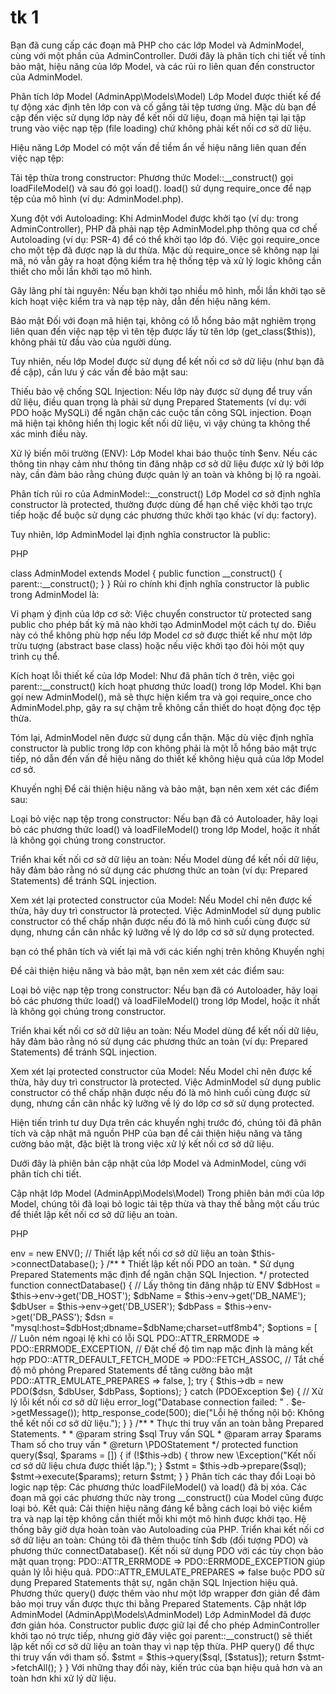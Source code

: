 # tk 1
Bạn đã cung cấp các đoạn mã PHP cho các lớp Model và AdminModel, cùng với một phần của AdminController. Dưới đây là phân tích chi tiết về tính bảo mật, hiệu năng của lớp Model, và các rủi ro liên quan đến constructor của AdminModel.

Phân tích lớp Model (AdminApp\Models\Model)
Lớp Model được thiết kế để tự động xác định tên lớp con và cố gắng tải tệp tương ứng. Mặc dù bạn đề cập đến việc sử dụng lớp này để kết nối dữ liệu, đoạn mã hiện tại lại tập trung vào việc nạp tệp (file loading) chứ không phải kết nối cơ sở dữ liệu.

Hiệu năng
Lớp Model có một vấn đề tiềm ẩn về hiệu năng liên quan đến việc nạp tệp:

Tải tệp thừa trong constructor: Phương thức Model::__construct() gọi loadFileModel() và sau đó gọi load(). load() sử dụng require_once để nạp tệp của mô hình (ví dụ: AdminModel.php).

Xung đột với Autoloading: Khi AdminModel được khởi tạo (ví dụ: trong AdminController), PHP đã phải nạp tệp AdminModel.php thông qua cơ chế Autoloading (ví dụ: PSR-4) để có thể khởi tạo lớp đó. Việc gọi require_once cho một tệp đã được nạp là dư thừa. Mặc dù require_once sẽ không nạp lại mã, nó vẫn gây ra hoạt động kiểm tra hệ thống tệp và xử lý logic không cần thiết cho mỗi lần khởi tạo mô hình.

Gây lãng phí tài nguyên: Nếu bạn khởi tạo nhiều mô hình, mỗi lần khởi tạo sẽ kích hoạt việc kiểm tra và nạp tệp này, dẫn đến hiệu năng kém.

Bảo mật
Đối với đoạn mã hiện tại, không có lỗ hổng bảo mật nghiêm trọng liên quan đến việc nạp tệp vì tên tệp được lấy từ tên lớp (get_class($this)), không phải từ đầu vào của người dùng.

Tuy nhiên, nếu lớp Model được sử dụng để kết nối cơ sở dữ liệu (như bạn đã đề cập), cần lưu ý các vấn đề bảo mật sau:

Thiếu bảo vệ chống SQL Injection: Nếu lớp này được sử dụng để truy vấn dữ liệu, điều quan trọng là phải sử dụng Prepared Statements (ví dụ: với PDO hoặc MySQLi) để ngăn chặn các cuộc tấn công SQL injection. Đoạn mã hiện tại không hiển thị logic kết nối dữ liệu, vì vậy chúng ta không thể xác minh điều này.

Xử lý biến môi trường (ENV): Lớp Model khai báo thuộc tính $env. Nếu các thông tin nhạy cảm như thông tin đăng nhập cơ sở dữ liệu được xử lý bởi lớp này, cần đảm bảo rằng chúng được quản lý an toàn và không bị lộ ra ngoài.

Phân tích rủi ro của AdminModel::__construct()
Lớp Model cơ sở định nghĩa constructor là protected, thường được dùng để hạn chế việc khởi tạo trực tiếp hoặc để buộc sử dụng các phương thức khởi tạo khác (ví dụ: factory).

Tuy nhiên, lớp AdminModel lại định nghĩa constructor là public:

PHP

class AdminModel extends Model {
    public function __construct() {
        parent::__construct();
    }
}
Rủi ro chính khi định nghĩa constructor là public trong AdminModel là:

Vi phạm ý định của lớp cơ sở: Việc chuyển constructor từ protected sang public cho phép bất kỳ mã nào khởi tạo AdminModel một cách tự do. Điều này có thể không phù hợp nếu lớp Model cơ sở được thiết kế như một lớp trừu tượng (abstract base class) hoặc nếu việc khởi tạo đòi hỏi một quy trình cụ thể.

Kích hoạt lỗi thiết kế của lớp Model: Như đã phân tích ở trên, việc gọi parent::__construct() kích hoạt phương thức load() trong lớp Model. Khi bạn gọi new AdminModel(), mã sẽ thực hiện kiểm tra và gọi require_once cho AdminModel.php, gây ra sự chậm trễ không cần thiết do hoạt động đọc tệp thừa.

Tóm lại, AdminModel nên được sử dụng cẩn thận. Mặc dù việc định nghĩa constructor là public trong lớp con không phải là một lỗ hổng bảo mật trực tiếp, nó dẫn đến vấn đề hiệu năng do thiết kế không hiệu quả của lớp Model cơ sở.

Khuyến nghị
Để cải thiện hiệu năng và bảo mật, bạn nên xem xét các điểm sau:

Loại bỏ việc nạp tệp trong constructor: Nếu bạn đã có Autoloader, hãy loại bỏ các phương thức load() và loadFileModel() trong lớp Model, hoặc ít nhất là không gọi chúng trong constructor.

Triển khai kết nối cơ sở dữ liệu an toàn: Nếu Model dùng để kết nối dữ liệu, hãy đảm bảo rằng nó sử dụng các phương thức an toàn (ví dụ: Prepared Statements) để tránh SQL injection.

Xem xét lại protected constructor của Model: Nếu Model chỉ nên được kế thừa, hãy duy trì constructor là protected. Việc AdminModel sử dụng public constructor có thể chấp nhận được nếu đó là mô hình cuối cùng được sử dụng, nhưng cần cân nhắc kỹ lưỡng về lý do lớp cơ sở sử dụng protected.







bạn có thể phân tích và viết lại mã với các kiến nghị trên không Khuyến nghị

Để cải thiện hiệu năng và bảo mật, bạn nên xem xét các điểm sau:



Loại bỏ việc nạp tệp trong constructor: Nếu bạn đã có Autoloader, hãy loại bỏ các phương thức load() và loadFileModel() trong lớp Model, hoặc ít nhất là không gọi chúng trong constructor.

Triển khai kết nối cơ sở dữ liệu an toàn: Nếu Model dùng để kết nối dữ liệu, hãy đảm bảo rằng nó sử dụng các phương thức an toàn (ví dụ: Prepared Statements) để tránh SQL injection.

Xem xét lại protected constructor của Model: Nếu Model chỉ nên được kế thừa, hãy duy trì constructor là protected. Việc AdminModel sử dụng public constructor có thể chấp nhận được nếu đó là mô hình cuối cùng được sử dụng, nhưng cần cân nhắc kỹ lưỡng về lý do lớp cơ sở sử dụng protected.




Hiện tiến trình tư duy
Dựa trên các khuyến nghị trước đó, chúng tôi đã phân tích và cập nhật mã nguồn PHP của bạn để cải thiện hiệu năng và tăng cường bảo mật, đặc biệt là trong việc xử lý kết nối cơ sở dữ liệu.

Dưới đây là phiên bản cập nhật của lớp Model và AdminModel, cùng với phân tích chi tiết.

Cập nhật lớp Model (AdminApp\Models\Model)
Trong phiên bản mới của lớp Model, chúng tôi đã loại bỏ logic tải tệp thừa và thay thế bằng một cấu trúc để thiết lập kết nối cơ sở dữ liệu an toàn.

PHP

<?php
namespace AdminApp\Models;
use AdminCore\ENV;
use PDO;
use PDOException;

class Model {
    protected $env;
    protected $db; // Đối tượng kết nối PDO

    /**
     * Constructor được bảo vệ để chỉ các lớp con hoặc factory mới có thể khởi tạo.
     * Khởi tạo ENV và thiết lập kết nối cơ sở dữ liệu.
     */
    protected function __construct() {
        // Khởi tạo ENV (Giả sử ENV quản lý việc đọc cấu hình môi trường)
        $this->env = new ENV();
        
        // Thiết lập kết nối cơ sở dữ liệu an toàn
        $this->connectDatabase();
    }

    /**
     * Thiết lập kết nối PDO an toàn.
     * Sử dụng Prepared Statements mặc định để ngăn chặn SQL Injection.
     */
    protected function connectDatabase() {
        // Lấy thông tin đăng nhập từ ENV
        $dbHost = $this->env->get('DB_HOST');
        $dbName = $this->env->get('DB_NAME');
        $dbUser = $this->env->get('DB_USER');
        $dbPass = $this->env->get('DB_PASS');

        $dsn = "mysql:host=$dbHost;dbname=$dbName;charset=utf8mb4";
        $options = [
            // Luôn ném ngoại lệ khi có lỗi SQL
            PDO::ATTR_ERRMODE            => PDO::ERRMODE_EXCEPTION,
            // Đặt chế độ tìm nạp mặc định là mảng kết hợp
            PDO::ATTR_DEFAULT_FETCH_MODE => PDO::FETCH_ASSOC,
            // Tắt chế độ mô phỏng Prepared Statements để tăng cường bảo mật
            PDO::ATTR_EMULATE_PREPARES   => false,
        ];

        try {
            $this->db = new PDO($dsn, $dbUser, $dbPass, $options);
        } catch (PDOException $e) {
            // Xử lý lỗi kết nối cơ sở dữ liệu
            error_log("Database connection failed: " . $e->getMessage());
            http_response_code(500);
            die("Lỗi hệ thống nội bộ: Không thể kết nối cơ sở dữ liệu.");
        }
    }

    /**
     * Thực thi truy vấn an toàn bằng Prepared Statements.
     * * @param string $sql Truy vấn SQL
     * @param array $params Tham số cho truy vấn
     * @return \PDOStatement
     */
    protected function query($sql, $params = []) {
        if (!$this->db) {
            throw new \Exception("Kết nối cơ sở dữ liệu chưa được thiết lập.");
        }
        
        $stmt = $this->db->prepare($sql);
        $stmt->execute($params);
        return $stmt;
    }
}
Phân tích các thay đổi
Loại bỏ logic nạp tệp:

Các phương thức loadFileModel() và load() đã bị xóa.

Các đoạn mã gọi các phương thức này trong __construct() của Model cũng được loại bỏ.

Kết quả: Cải thiện hiệu năng đáng kể bằng cách loại bỏ việc kiểm tra và nạp lại tệp không cần thiết mỗi khi một mô hình được khởi tạo. Hệ thống bây giờ dựa hoàn toàn vào Autoloading của PHP.

Triển khai kết nối cơ sở dữ liệu an toàn:

Chúng tôi đã thêm thuộc tính $db (đối tượng PDO) và phương thức connectDatabase().

Kết nối sử dụng PDO với các tùy chọn bảo mật quan trọng:

PDO::ATTR_ERRMODE => PDO::ERRMODE_EXCEPTION giúp quản lý lỗi hiệu quả.

PDO::ATTR_EMULATE_PREPARES => false buộc PDO sử dụng Prepared Statements thật sự, ngăn chặn SQL Injection hiệu quả.

Phương thức query() được thêm vào như một lớp wrapper đơn giản để đảm bảo mọi truy vấn được thực thi bằng Prepared Statements.

Cập nhật lớp AdminModel (AdminApp\Models\AdminModel)
Lớp AdminModel đã được đơn giản hóa. Constructor public được giữ lại để cho phép AdminController khởi tạo nó trực tiếp, nhưng giờ đây việc gọi parent::__construct() sẽ thiết lập kết nối cơ sở dữ liệu an toàn thay vì nạp tệp thừa.

PHP

<?php
namespace AdminApp\Models;

class AdminModel extends Model {
    
    /**
     * Khởi tạo AdminModel.
     * Kích hoạt parent::__construct() để thiết lập kết nối cơ sở dữ liệu an toàn.
     */
    public function __construct() {
        parent::__construct();
    }
    
    /**
     * Ví dụ về cách truy vấn an toàn bằng phương thức query() từ lớp Model.
     */
    public function getAdmins($status = 1) {
        $sql = "SELECT id, username, email FROM admins WHERE status = ?";
        // Sử dụng $this->query() để thực thi truy vấn với tham số.
        $stmt = $this->query($sql, [$status]); 
        return $stmt->fetchAll();
    }
}
Với những thay đổi này, kiến trúc của bạn hiệu quả hơn và an toàn hơn khi xử lý dữ liệu.